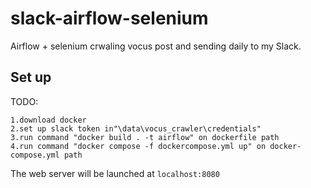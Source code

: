 # slack-airflow-selenium

Airflow + selenium crwaling vocus post and sending daily to my Slack.


## Set up

TODO:
```
1.download docker
2.set up slack token in"\data\vocus_crawler\credentials"
3.run command "docker build . -t airflow" on dockerfile path
4.run command "docker compose -f dockercompose.yml up" on docker-compose.yml path
```
The web server will be launched at `localhost:8080`
